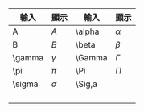 
| 輸入     | 顯示       | 輸入     | 顯示       |
| ------ | -------- | ------ | -------- |
| A      | $A$      | \alpha | $\alpha$ |
| B      | $B$      | \beta  | $\beta$  |
| \gamma | $\gamma$ | \Gamma | $\Gamma$ |
| \pi    | $\pi$    | \Pi    | $\Pi$    |
| \sigma | $\sigma$ | \Sig,a |          |
|        |          |        |          |
|        |          |        |          |
|        |          |        |          |
|        |          |        |          |
